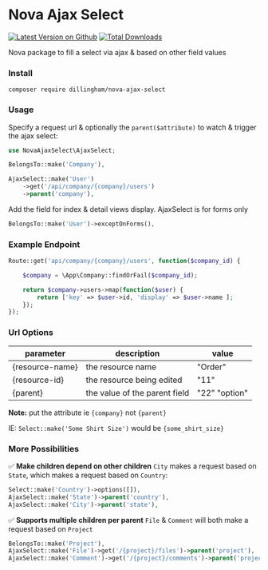 # Nova Ajax Select

[![Latest Version on Github](https://img.shields.io/github/release/dillingham/nova-ajax-select.svg?style=flat-square)](https://packagist.org/packages/dillingham/nova-ajax-select)
[![Total Downloads](https://img.shields.io/packagist/dt/dillingham/nova-ajax-select.svg?style=flat-square)](https://packagist.org/packages/dillingham/nova-ajax-select)

Nova package to fill a select via ajax & based on other field values

### Install
```
composer require dillingham/nova-ajax-select
```

### Usage

Specify a request url & optionally the `parent($attribute)` to watch & trigger the ajax select:

```php
use NovaAjaxSelect\AjaxSelect;
```
```php
BelongsTo::make('Company'),

AjaxSelect::make('User')
    ->get('/api/company/{company}/users')
    ->parent('company'),
```
Add the field for index & detail views display. AjaxSelect is for forms only
```php
BelongsTo::make('User')->exceptOnForms(),
```

### Example Endpoint

```php
Route::get('api/company/{company}/users', function($company_id) {

    $company = \App\Company::findOrFail($company_id);

    return $company->users->map(function($user) {
        return ['key' => $user->id, 'display' => $user->name ];
    });
});
```

### Url Options

| parameter | description | value |
| - | - | - |
| {resource-name} | the resource name | "Order" |
| {resource-id} | the resource being edited | "11"
| {parent} | the value of the parent field | "22" "option" |

**Note:** put the attribute ie `{company}` not `{parent}`

IE: `Select::make('Some Shirt Size')` would be `{some_shirt_size}`

### More Possibilities

✅ **Make children depend on other children**
`City` makes a request based on `State`, which makes a request based on `Country`:
```php
Select::make('Country')->options([]),
AjaxSelect::make('State')->parent('country'),
AjaxSelect::make('City')->parent('state'),
```
✅ **Supports multiple children per parent**
`File` & `Comment` will both make a request based on `Project`
```php
BelongsTo::make('Project'),
AjaxSelect::make('File')->get('/{project}/files')->parent('project'),
AjaxSelect::make('Comment')->get('/{project}/comments')->parent('project'),
```